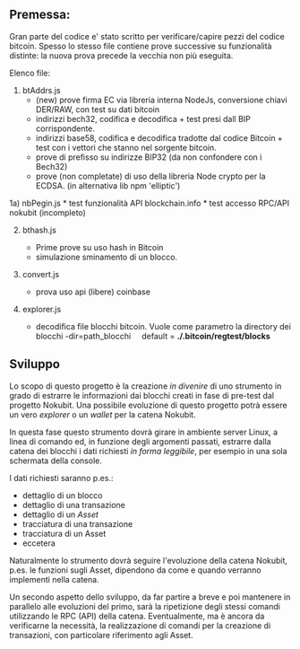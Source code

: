 Premessa:
---------

Gran parte del codice e' stato scritto per verificare/capire pezzi del codice bitcoin.
Spesso lo stesso file contiene prove successive su funzionalità distinte: la nuova prova precede la vecchia non più eseguita.

Elenco file:

1) btAddrs.js
	* (new) prove firma EC via libreria interna NodeJs, conversione chiavi DER/RAW, con test su dati bitcoin
	* indirizzi bech32, codifica e decodifica + test presi dall BIP corrispondente.
	* indirizzi base58, codifica e decodifica tradotte dal codice Bitcoin + test con i  vettori che stanno nel sorgente bitcoin.
	* prove di prefisso su indirizze BIP32 (da non confondere con i Bech32)
	* prove (non completate) di uso della libreria Node crypto per la ECDSA. (in alternativa lib npm 'elliptic')

1a) nbPegin.js
	* test funzionalità API blockchain.info
	* test accesso RPC/API nokubit (incompleto)

2) bthash.js
	* Prime prove su uso hash in Bitcoin
	* simulazione sminamento di un blocco.

3) convert.js
	* prova uso api (libere) coinbase

4) explorer.js
	* decodifica file blocchi bitcoin. Vuole come parametro la directory dei blocchi
	-dir=path_blocchi &nbsp;&nbsp;&nbsp; default = **./.bitcoin/regtest/blocks**

Sviluppo
--------

Lo scopo di questo progetto è la creazione *in divenire* di uno strumento in grado di estrarre le informazioni dai blocchi creati in fase di pre-test dal progetto Nokubit.
Una possibile evoluzione di questo progetto potrà essere un vero *explorer* o un *wallet* per la catena Nokubit.

In questa fase questo strumento dovrà girare in ambiente server Linux, a linea di comando ed, in funzione degli argomenti passati, estrarre dalla catena dei blocchi i dati richiesti *in forma leggibile*, per esempio in una sola schermata della console.

I dati richiesti saranno p.es.:
* dettaglio di un blocco
* dettaglio di una transazione
* dettaglio di un *Asset*
* tracciatura di una transazione
* tracciatura di un Asset
* eccetera

Naturalmente lo strumento dovrà seguire l'evoluzione della catena Nokubit, p.es. le funzioni sugli Asset, dipendono da come e quando verranno implementi nella catena.

Un secondo aspetto dello sviluppo, da far partire a breve e poi mantenere in parallelo alle evoluzioni del primo, sarà la ripetizione degli stessi comandi utilizzando le RPC (API) della catena. Eventualmente, ma è ancora da verificarne la necessità, la realizzazione di comandi per la creazione di transazioni, con particolare riferimento agli Asset.
